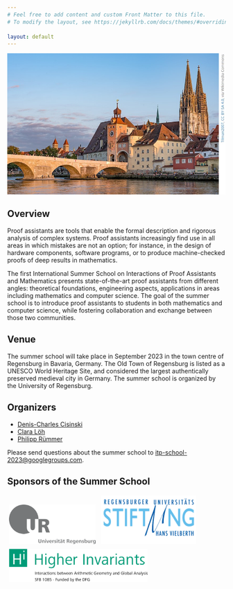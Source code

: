 ```yaml
---
# Feel free to add content and custom Front Matter to this file.
# To modify the layout, see https://jekyllrb.com/docs/themes/#overriding-theme-defaults

layout: default
---
```


<a title="Tilman2007, CC BY-SA 4.0 &lt;https://creativecommons.org/licenses/by-sa/4.0&gt;, via Wikimedia Commons" href="https://commons.wikimedia.org/wiki/File:Steinerne_Br%C3%BCcke_und_Dom,_von_Nordwesten_Regensburg_20190822_022.jpg"><img width="1024" alt="Steinerne Brücke und Dom, von Nordwesten Regensburg 20190822 022" src="/pictures/Regensburg.jpg"></a>

## Overview ##

Proof assistants are tools that enable the formal description and
rigorous analysis of complex systems. Proof assistants increasingly
find use in all areas in which mistakes are not an option; for instance,
in the design of hardware components, software programs, or
to produce machine-checked proofs of deep results in mathematics.

The first International Summer School on Interactions of Proof
Assistants and Mathematics presents state-of-the-art proof
assistants from different angles: theoretical foundations,
engineering aspects, applications in areas including mathematics
and computer science. The goal of the summer school is to introduce proof assistants to
students in both mathematics and computer science, while fostering
collaboration and exchange between those two communities.

## Venue ##

The summer school will take place in September 2023 in the town
centre of Regensburg in Bavaria, Germany. The Old Town of Regensburg is listed as
a UNESCO World Heritage Site, and considered the largest authentically preserved
medieval city in Germany. The summer school is organized by the University
of Regensburg.

## Organizers ##

* <a href="https://cisinski.app.uni-regensburg.de/">Denis-Charles Cisinski</a>
* <a href="https://loeh.app.uni-regensburg.de/">Clara Löh</a>
* <a href="https://www.uni-regensburg.de/informatik-data-science/theoretische-informatik/startseite/index.html">Philipp Rümmer</a>

Please send questions about the summer school to <a href="mailto:itp-school-2023@googlegroups.com">itp-school-2023@googlegroups.com</a>.

## Sponsors of the Summer School ##

<img src="/pictures/ur_logo_text.png" style="padding: 4px 4px 4px 4px;" alt="University of Regensburg" width="200px">
<img src="/pictures/unistiftung-vielberth.png" style="padding: 4px 4px 4px 4px;" alt="Universitätsstiftung Hans Vielberth" width="220px">
<img src="/pictures/higher-invariants.png" style="padding: 4px 4px 4px 4px;" alt="Higher Invariants" width="320px">


